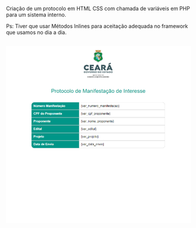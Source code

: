 Criação de um protocolo em HTML CSS com chamada de variáveis em PHP para um sistema interno. 

Ps: Tiver que usar Métodos Inlines para aceitação adequada no framework que usamos no dia a dia. 

##
###
<img src="Screenshot_1.png" alt="SDA"/>
